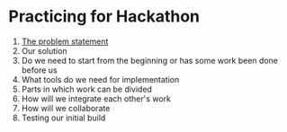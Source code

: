 # Practicing for Hackathon
1. [The problem statement](../Problem%20statement.md)
2. Our solution
3. Do we need to start from the beginning or has some work been done before us
4. What tools do we need for implementation
5. Parts in which work can be divided
6. How will we integrate each other's work
7. How will we collaborate
7. Testing our initial build
